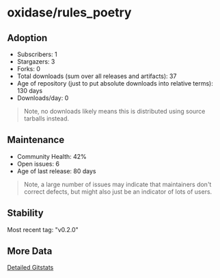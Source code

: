# oxidase/rules_poetry

## Adoption

- Subscribers: 1
- Stargazers: 3
- Forks: 0
- Total downloads (sum over all releases and artifacts): 37
- Age of repository (just to put absolute downloads into relative terms): 130 days
- Downloads/day: 0

> Note, no downloads likely means this is distributed using source tarballs instead.

## Maintenance

- Community Health: 42%
- Open issues: 6
- Age of last release: 80 days

> Note, a large number of issues may indicate that maintainers don't correct defects, but might also
> just be an indicator of lots of users.

## Stability

Most recent tag: "v0.2.0"

## More Data

[Detailed Gitstats](/bazel-catalog/gitstats/oxidase/rules_poetry)

